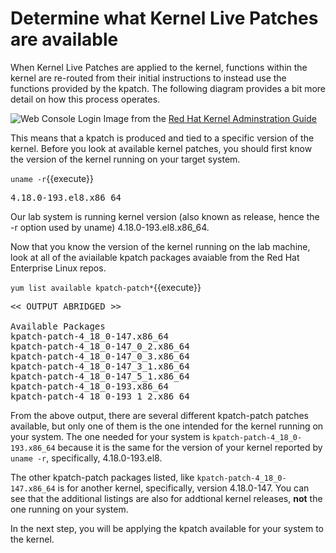 # Determine what Kernel Live Patches are available

When Kernel Live Patches are applied to the kernel, functions within the
kernel are re-routed from their initial instructions to instead use the
functions provided by the kpatch.  The following diagram provides a bit
more detail on how this process operates.

![Web Console Login](/rhel-labs/scenarios/kpatch-apply/assets/rhel_kpatch_overview.png)
Image from the [Red Hat Kernel Adminstration Guide](https://access.redhat.com/documentation/en-us/red_hat_enterprise_linux/7/html/kernel_administration_guide/applying_patches_with_kernel_live_patching)

This means that a kpatch is produced and tied to a specific version of the 
kernel.  Before you look at available kernel patches, you should first know 
the version of the kernel running on your target system.

`uname -r`{{execute}}

<pre class=file>
4.18.0-193.el8.x86_64
</pre>

Our lab system is running kernel version (also known as release, hence the -r 
option used by uname) 4.18.0-193.el8.x86_64.

Now that you know the version of the kernel running on the lab machine, look
at all of the aviailable kpatch packages avaiable from the Red Hat Enterprise
Linux repos.

`yum list available kpatch-patch*`{{execute}}

<pre class='file'>
<< OUTPUT ABRIDGED >>

Available Packages
kpatch-patch-4_18_0-147.x86_64                                     1-4.el8                                   rhel-8-for-x86_64-baseos-rpms
kpatch-patch-4_18_0-147_0_2.x86_64                                 0-0.el8_1                                 rhel-8-for-x86_64-baseos-rpms
kpatch-patch-4_18_0-147_0_3.x86_64                                 0-0.el8_1                                 rhel-8-for-x86_64-baseos-rpms
kpatch-patch-4_18_0-147_3_1.x86_64                                 0-0.el8_1                                 rhel-8-for-x86_64-baseos-rpms
kpatch-patch-4_18_0-147_5_1.x86_64                                 0-0.el8_1                                 rhel-8-for-x86_64-baseos-rpms
kpatch-patch-4_18_0-193.x86_64                                     1-2.el8                                   rhel-8-for-x86_64-baseos-rpms
kpatch-patch-4_18_0-193_1_2.x86_64                                 0-0.el8_2                                 rhel-8-for-x86_64-baseos-rpms
</pre>

From the above output, there are several different kpatch-patch patches 
available, but only one of them is the one intended for the kernel running on 
your system.  The one needed for your system is 
`kpatch-patch-4_18_0-193.x86_64` because it is the same for
the version of your kernel reported by `uname -r`, specifically, 4.18.0-193.el8.

The other kpatch-patch packages listed, like `kpatch-patch-4_18_0-147.x86_64` is
for another kernel, specifically, version 4.18.0-147.  You can see that
the additional listings are also for addtional kernel releases, __not__ the one
running on your system.  

In the next step, you will be applying the kpatch available for your system
to the kernel.
